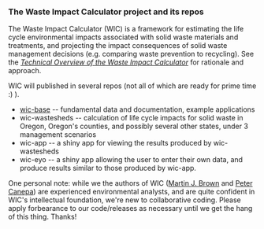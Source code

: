 ### The Waste Impact Calculator project and its repos

The Waste Impact Calculator (WIC) is a framework for estimating the life cycle environmental impacts associated with solid waste materials and treatments, and projecting the impact consequences of solid waste management decisions (e.g. comparing waste prevention to recycling).  See the *[Technical Overview of the Waste Impact Calculator](https://github.com/OR-Dept-Environmental-Quality/wic-base/blob/main/documentation/technical-overview-of-the-wic.pdf)* for rationale and approach.

WIC will published in several repos (not all of which are ready for prime time :) ). 

* [wic-base](https://github.com/OR-Dept-Environmental-Quality/wic-base) -- fundamental data and documentation, example applications
* wic-wastesheds -- calculation of life cycle impacts for solid waste in Oregon, Oregon's counties, and possibly several other states, under 3 management scenarios
* wic-app -- a shiny app for viewing the results produced by wic-wastesheds
* wic-eyo -- a shiny app allowing the user to enter their own data, and produce results similar to those produced by wic-app.

One personal note: while we the authors of WIC ([Martin J. Brown](https://github.com/DEQmbrown2) and [Peter Canepa](https://github.com/DEQpcanepa)) are experienced environmental analysts, and are quite confident in WIC's intellectual foundation, we're new to collaborative coding.  Please apply forbearance to our code/releases as necessary until we get the hang of this thing.  Thanks!
